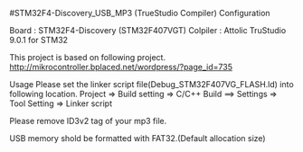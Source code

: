 #STM32F4-Discovery_USB_MP3 (TrueStudio Compiler)
Configuration

Board : STM32F4-Discovery (STM32F407VGT)
Colpiler : Attolic TruStudio 9.0.1 for STM32

This project is based on following project. 
http://mikrocontroller.bplaced.net/wordpress/?page_id=735

Usage
Please set the linker script file(Debug_STM32F407VG_FLASH.ld) into following location. 
Project => Build setting => C/C++ Build ==> Settings => Tool Setting => Linker script

Please remove ID3v2 tag of your mp3 file.

USB memory shold be formatted with FAT32.(Default allocation size)
